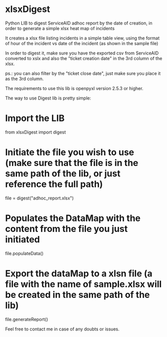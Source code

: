 # xlsxDigest
Python LIB to digest ServiceAID adhoc report by the date of creation, in order to generate a simple xlsx heat map of incidents

It creates a xlsx file listing incidents in a simple table view, using the format of hour of the incident vs date of the incident (as shown in the sample file)

In order to digest it, make sure you have the exported csv from ServiceAID converted to xslx and also the "ticket creation date" in the 3rd column of the xlsx.

ps.: you can also filter by the "ticket close date", just make sure you place it as the 3rd column.

The requirements to use this lib is openpyxl version 2.5.3 or higher.

The way to use Digest lib is pretty simple:

# Import the LIB
from xlsxDigest import digest

# Initiate the file you wish to use (make sure that the file is in the same path of the lib, or just reference the full path)
file = digest("adhoc_report.xlsx")

# Populates the DataMap with the content from the file you just initiated
file.populateData()

# Export the dataMap to a xlsn file (a file with the name of sample.xlsx will be created in the same path of the lib)
file.generateReport()

Feel free to contact me in case of any doubts or issues.
